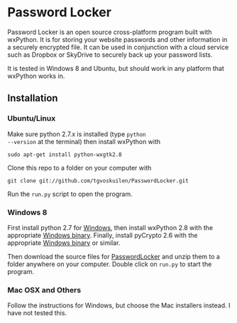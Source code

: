 Password Locker
====================
Password Locker is an open source cross-platform program built with 
wxPython. It is for storing your website passwords and other information in a
securely encrypted file. It can be used in conjunction with a cloud service
such as Dropbox or SkyDrive to securely back up your password lists.

It is tested in Windows 8 and Ubuntu, but should work in any 
platform that wxPython works in.

Installation
--------------------------------------------

### Ubuntu/Linux

Make sure python 2.7.x is installed (type <code>python --version</code> 
at the terminal) then install wxPython with

    sudo apt-get install python-wxgtk2.8

Clone this repo to a folder on your computer with

    git clone git://github.com/tgvoskuilen/PasswordLocker.git
    
Run the <code>run.py</code> script to open the program.

### Windows 8

First install python 2.7 for [Windows](http://www.python.org/getit/), 
then install wxPython 2.8 with the appropriate
[Windows binary](http://www.wxpython.org/download.php). Finally, install
pyCrypto 2.6 with the appropriate 
[Windows binary](http://www.voidspace.org.uk/python/modules.shtml#pycrypto) or
similar.

Then download the source files for 
[PasswordLocker](http://www.github.com/tgvoskuilen/PasswordLocker/archive/master.zip) and
unzip them to a folder anywhere on your computer. Double click on 
<code>run.py</code> to start the program.

### Mac OSX and Others

Follow the instructions for Windows, but choose the Mac installers instead.
I have not tested this.


